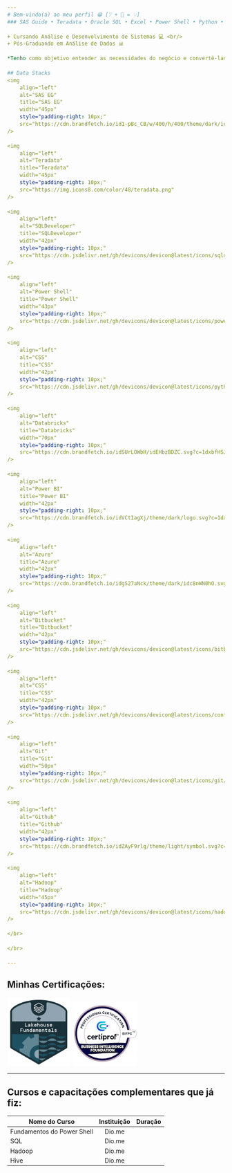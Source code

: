 ```yaml
---
# Bem-vindo(a) ao meu perfil 😁 [❔ + 🧠 = 💡]
### SAS Guide • Teradata • Oracle SQL • Excel • Power Shell • Python • Databricks

+ Cursando Análise e Desenvolvimento de Sistemas 💻 <br/>
+ Pós-Graduando em Análise de Dados 📊

*Tenho como objetivo entender as necessidades do negócio e convertê-las em soluções eficazes por meio da tecnologia.*

## Data Stacks
<img
	align="left"
	alt="SAS EG"
	title="SAS EG"
	width="45px"
	style="padding-right: 10px;"
	src="https://cdn.brandfetch.io/id1-pBc_CB/w/400/h/400/theme/dark/icon.jpeg?c=1dxbfHSJFAPEGdCLU4o5B"
/>

<img
	align="left"
	alt="Teradata"
	title="Teradata"
	width="45px"
	style="padding-right: 10px;"
	src="https://img.icons8.com/color/48/teradata.png"
/>

<img
	align="left"
	alt="SQLDeveloper"
	title="SQLDeveloper"
	width="42px"
	style="padding-right: 10px;"
	src="https://cdn.jsdelivr.net/gh/devicons/devicon@latest/icons/sqldeveloper/sqldeveloper-original.svg"
/>

<img
	align="left"
	alt="Power Shell"
	title="Power Shell"
	width="43px"
	style="padding-right: 10px;"
	src="https://cdn.jsdelivr.net/gh/devicons/devicon@latest/icons/powershell/powershell-original.svg"
/>

<img
	align="left"
	alt="CSS"
	title="CSS"
	width="42px"
	style="padding-right: 10px;"
	src="https://cdn.jsdelivr.net/gh/devicons/devicon@latest/icons/python/python-original.svg"
/>

<img
	align="left"
	alt="Databricks"
	title="Databricks"
	width="70px"
	style="padding-right: 10px;"
	src="https://cdn.brandfetch.io/idSUrLOWbH/idEHbzBDZC.svg?c=1dxbfHSJFAPEGdCLU4o5B"
/>

<img
	align="left"
	alt="Power BI"
	title="Power BI"
	width="42px"
	style="padding-right: 10px;"
	src="https://cdn.brandfetch.io/idVCtIagXj/theme/dark/logo.svg?c=1dxbfHSJFAPEGdCLU4o5B"
/>

<img
	align="left"
	alt="Azure"
	title="Azure"
	width="42px"
	style="padding-right: 10px;"
	src="https://cdn.brandfetch.io/idgS27aNck/theme/dark/idc8nWN0hO.svg?c=1dxbfHSJFAPEGdCLU4o5B"
/>

<img
	align="left"
	alt="Bitbucket"
	title="Bitbucket"
	width="42px"
	style="padding-right: 10px;"
	src="https://cdn.jsdelivr.net/gh/devicons/devicon@latest/icons/bitbucket/bitbucket-original-wordmark.svg"
/>

<img
	align="left"
	alt="CSS"
	title="CSS"
	width="42px"
	style="padding-right: 10px;"
	src="https://cdn.jsdelivr.net/gh/devicons/devicon@latest/icons/confluence/confluence-plain-wordmark.svg"
/>

<img
	align="left"
	alt="Git"
	title="Git"
	width="50px"
	style="padding-right: 10px;"
	src="https://cdn.jsdelivr.net/gh/devicons/devicon@latest/icons/git/git-plain-wordmark.svg"
/>

<img
	align="left"
	alt="Github"
	title="Github"
	width="42px"
	style="padding-right: 10px;"
	src="https://cdn.brandfetch.io/idZAyF9rlg/theme/light/symbol.svg?c=1dxbfHSJFAPEGdCLU4o5B"
/>

<img
	align="left"
	alt="Hadoop"
	title="Hadoop"
	width="45px"
	style="padding-right: 10px;"
	src="https://cdn.jsdelivr.net/gh/devicons/devicon@latest/icons/hadoop/hadoop-original.svg"
/>

</br> 

</br> 

---
```

## Minhas Certificações:
<p align="left">
  <img src="https://raw.githubusercontent.com/pblovns/data-stack/main/lakehouse-fundamentals.png" width="147">
  <img src="https://raw.githubusercontent.com/pblovns/data-stack/main/business-intelligence-foundation-professional-certi.png" width="150">
</p>


---
Cursos e capacitações complementares que já fiz:
---

| Nome do Curso               | Instituição   | Duração      |
| ----------------------------|:-------------:|------------- |
| Fundamentos do Power Shell  | Dio.me        |              |
| SQL                         | Dio.me        |              |
| Hadoop                      | Dio.me        |              |
| Hive                        | Dio.me        |              |
